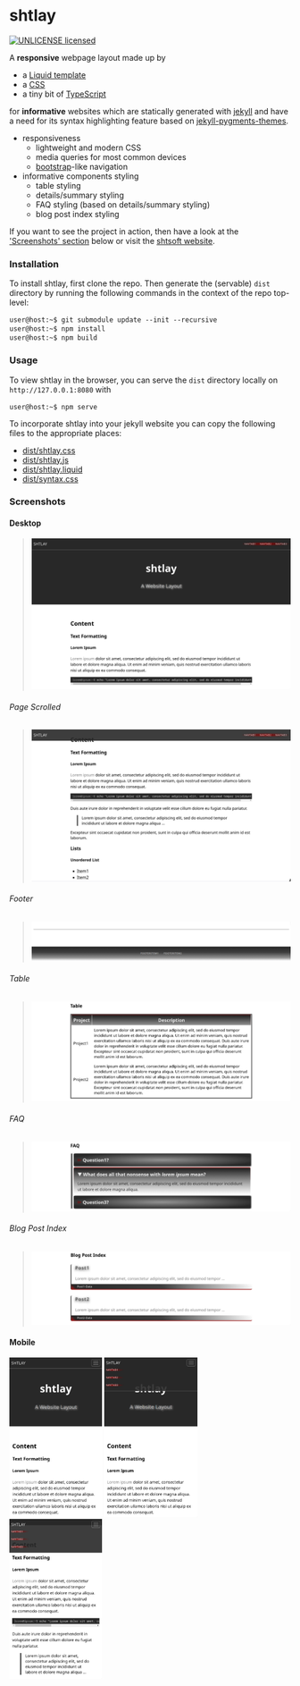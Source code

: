 # shtlay

[![UNLICENSE licensed][license-badge]][license-url]

[license-badge]: https://img.shields.io/badge/license-UNLICENSE-blue.svg
[license-url]: ./UNLICENSE

A **responsive** webpage layout made up by

- a [Liquid template](public/shtlay.liquid)
- a [CSS](public/shtlay.css)
- a tiny bit of [TypeScript](src/index.ts)

for **informative** websites which are statically generated with [jekyll](https://github.com/jekyll/jekyll) and have a need for its syntax highlighting feature based on [jekyll-pygments-themes](https://github.com/jwarby/jekyll-pygments-themes).

- responsiveness
  * lightweight and modern CSS
  * media queries for most common devices
  * [bootstrap](https://github.com/twbs/bootstrap)-like navigation
- informative components styling
  * table styling
  * details/summary styling
  * FAQ styling (based on details/summary styling)
  * blog post index styling

If you want to see the project in action, then have a look at the ['Screenshots' section](#screenshots) below or visit the [shtsoft website](https://www.shtsoft.eu).

### Installation

To install shtlay, first clone the repo.
Then generate the (servable) `dist` directory by running the following commands in the context of the repo top-level:

```console
user@host:~$ git submodule update --init --recursive
user@host:~$ npm install
user@host:~$ npm build
```

### Usage

To view shtlay in the browser, you can serve the `dist` directory locally on `http://127.0.0.1:8080` with

```console
user@host:~$ npm serve
```

To incorporate shtlay into your jekyll website you can copy the following files to the appropriate places:

- [dist/shtlay.css](dist/shtlay.css)
- [dist/shtlay.js](dist/shtlay.js)
- [dist/shtlay.liquid](dist/shtlay.liquid)
- [dist/syntax.css](dist/syntax.css)

### Screenshots

#### Desktop

> <img src="screenshots/desktop.png" alt="shtlay on desktop" />

###### Page Scrolled

> <img src="screenshots/desktop-scrolled.png" alt="shtlay on desktop (page scrolled)" />

###### Footer

> <img src="screenshots/desktop-footer.png" alt="shtlay footer on desktop" />

###### Table

> <img src="screenshots/desktop-table.png" alt="shtlay table on desktop" />

###### FAQ

> <img src="screenshots/desktop-faq.png" alt="shtlay FAQ on desktop" />

###### Blog Post Index

> <img src="screenshots/desktop-bpi.png" alt="shtlay blog post index on desktop" />

#### Mobile

<p float="left" >
  <img src="screenshots/mobile.png" alt="shtlay on mobile" width="33%" />
  <img src="screenshots/mobile-opened.png" alt="shtlay on mobile (menu openend)" width="33%" />
  <img src="screenshots/mobile-scrolled.png" alt="shtlay on mobile (page scrolled)" width="33%" />
</p>
